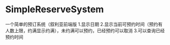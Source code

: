 # SimpleReserveSystem
一个简单的预订系统（叙利亚前端版
1.显示日期
2.显示当前可预约时间（预约有人数上限，约满显示约满），未约满可以预约，已经预约可以取消
3.可以查询已经预约时间

